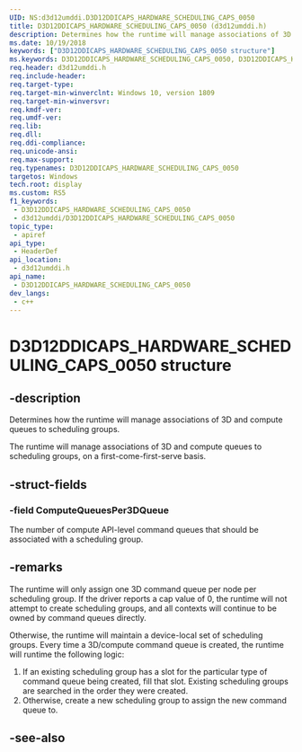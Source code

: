 ```yaml
---
UID: NS:d3d12umddi.D3D12DDICAPS_HARDWARE_SCHEDULING_CAPS_0050
title: D3D12DDICAPS_HARDWARE_SCHEDULING_CAPS_0050 (d3d12umddi.h)
description: Determines how the runtime will manage associations of 3D and compute queues to scheduling groups.
ms.date: 10/19/2018
keywords: ["D3D12DDICAPS_HARDWARE_SCHEDULING_CAPS_0050 structure"]
ms.keywords: D3D12DDICAPS_HARDWARE_SCHEDULING_CAPS_0050, D3D12DDICAPS_HARDWARE_SCHEDULING_CAPS_0050,
req.header: d3d12umddi.h
req.include-header: 
req.target-type: 
req.target-min-winverclnt: Windows 10, version 1809
req.target-min-winversvr: 
req.kmdf-ver: 
req.umdf-ver: 
req.lib: 
req.dll: 
req.ddi-compliance: 
req.unicode-ansi: 
req.max-support: 
req.typenames: D3D12DDICAPS_HARDWARE_SCHEDULING_CAPS_0050
targetos: Windows
tech.root: display
ms.custom: RS5
f1_keywords:
 - D3D12DDICAPS_HARDWARE_SCHEDULING_CAPS_0050
 - d3d12umddi/D3D12DDICAPS_HARDWARE_SCHEDULING_CAPS_0050
topic_type:
 - apiref
api_type:
 - HeaderDef
api_location:
 - d3d12umddi.h
api_name:
 - D3D12DDICAPS_HARDWARE_SCHEDULING_CAPS_0050
dev_langs:
 - c++
---
```


# D3D12DDICAPS_HARDWARE_SCHEDULING_CAPS_0050 structure


## -description

Determines how the runtime will manage associations of 3D and compute queues to scheduling groups.

The runtime will manage associations of 3D and compute queues to scheduling groups, on a first-come-first-serve basis.

## -struct-fields

### -field ComputeQueuesPer3DQueue

 
The number of compute API-level command queues that should be associated with a scheduling group.

## -remarks

The runtime will only assign one 3D command queue per node per scheduling group. If the driver reports a cap value of 0, the runtime will not attempt to create scheduling groups, and all contexts will continue to be owned by command queues directly.

Otherwise, the runtime will maintain a device-local set of scheduling groups. Every time a 3D/compute command queue is created, the runtime will runtime the following logic:

1. If an existing scheduling group has a slot for the particular type of command queue being created, fill that slot. Existing scheduling groups are searched in the order they were created.
2. Otherwise, create a new scheduling group to assign the new command queue to.

## -see-also

